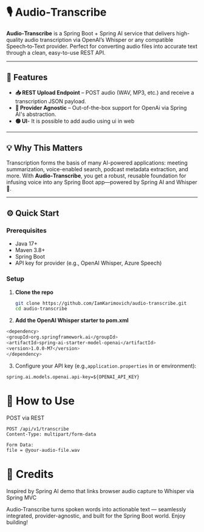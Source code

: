 # 🎙️ Audio‑Transcribe

**Audio‑Transcribe** is a Spring Boot + Spring AI service that delivers high-quality audio transcription via OpenAI’s Whisper or any compatible Speech‑to‑Text provider. Perfect for converting audio files into accurate text through a clean, easy-to-use REST API.

---

## 🚀 Features

- **📥 REST Upload Endpoint** – POST audio (WAV, MP3, etc.) and receive a transcription JSON payload.
- **🔗 Provider Agnostic** – Out-of-the-box support for OpenAi via Spring AI's abstraction.
- **🟢 UI**- It is possible to add audio using ui in web

---

## 💡 Why This Matters

Transcription forms the basis of many AI-powered applications: meeting summarization, voice-enabled search, podcast metadata extraction, and more. With **Audio‑Transcribe**, you get a robust, reusable foundation for infusing voice into any Spring Boot app—powered by Spring AI and Whisper 📢.

---

## ⚙️ Quick Start

### Prerequisites

- Java 17+  
- Maven 3.8+  
- Spring Boot  
- API key for provider (e.g., OpenAI Whisper, Azure Speech)

### Setup

1. **Clone the repo**  
   ```bash
   git clone https://github.com/IamKarimovich/audio-transcribe.git
   cd audio-transcribe
   ```
2. **Add the OpenAI Whisper starter to pom.xml**
  ```bash
<dependency>
  <groupId>org.springframework.ai</groupId>
  <artifactId>spring-ai-starter-model-openai</artifactId>
  <version>1.0.0-M7</version>
</dependency>
```
3. Configure your API key (e.g.,```application.properties``` in  or environment):
```
spring.ai.models.openai.api-key=${OPENAI_API_KEY}
```

# 🎤 How to Use
POST via REST
```
POST /api/v1/transcribe
Content-Type: multipart/form-data

Form Data:
file = @your-audio-file.wav

```

# 🙌 Credits
Inspired by Spring AI demo that links browser audio capture to Whisper via Spring MVC 


Audio‑Transcribe turns spoken words into actionable text — seamlessly integrated, provider-agnostic, and built for the Spring Boot world. Enjoy building!






